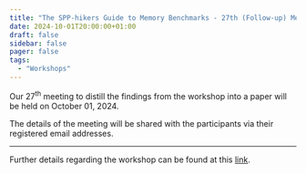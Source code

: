 ```yaml
---
title: "The SPP-hikers Guide to Memory Benchmarks - 27th (Follow-up) Meeting"
date: 2024-10-01T20:00:00+01:00
draft: false
sidebar: false
pager: false
tags:
  - "Workshops"
---
```


Our 27<sup>th</sup> meeting to distill the findings from the workshop into a paper will be held on October 01, 2024.

The details of the meeting will be shared with the participants via their registered email addresses.

---

Further details regarding the workshop can be found at this [link](/posts/mini-workshop_2023).
